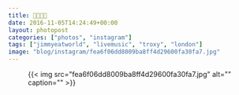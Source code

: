 ```yaml
---
title: 👦🏻👄🌐
date: 2016-11-05T14:24:49+00:00
layout: photopost
categories: ["photos", "instagram"]
tags: ["jimmyeatworld", "livemusic", "troxy", "london"]
image: "blog/instagram/fea6f06dd8009ba8ff4d29600fa30fa7.jpg"
---
```


<figure class="photo photo--square">
  {{< img src="fea6f06dd8009ba8ff4d29600fa30fa7.jpg" alt="" caption="" >}}

</figure>


